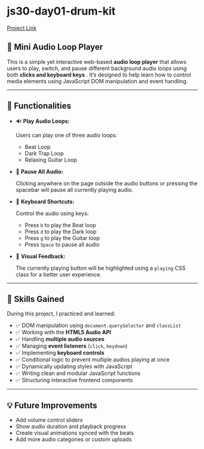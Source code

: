 # js30-day01-drum-kit

[Project Link](https://sudeep9845.github.io/js30-day01-drum-kit/)

## 🎵 Mini Audio Loop Player

This is a simple yet interactive web-based **audio loop player** that allows users to play, switch, and pause different background audio loops using both **clicks and keyboard keys** . It’s designed to help learn how to control media elements using JavaScript DOM manipulation and event handling.

---

## 🔧 Functionalities

- 🔊 **Play Audio Loops:**

  Users can play one of three audio loops:

  - Beat Loop
  - Dark Trap Loop
  - Relaxing Guitar Loop

- 🛑 **Pause All Audio:**

  Clicking anywhere on the page outside the audio buttons or pressing the spacebar will pause all currently playing audio.

- 🎹 **Keyboard Shortcuts:**

  Control the audio using keys:

  - Press `b` to play the Beat loop
  - Press `d` to play the Dark loop
  - Press `g` to play the Guitar loop
  - Press `Space` to pause all audio

- 🎨 **Visual Feedback:**

  The currently playing button will be highlighted using a `playing` CSS class for a better user experience.

---

## 🧠 Skills Gained

During this project, I practiced and learned:

- ✅ DOM manipulation using `document.querySelector` and `classList`
- ✅ Working with the **HTML5 Audio API**
- ✅ Handling **multiple audio sources**
- ✅ Managing **event listeners** (`click`, `keydown`)
- ✅ Implementing **keyboard controls**
- ✅ Conditional logic to prevent multiple audios playing at once
- ✅ Dynamically updating styles with JavaScript
- ✅ Writing clean and modular JavaScript functions
- ✅ Structuring interactive frontend components

---

## 💡 Future Improvements

- Add volume control sliders
- Show audio duration and playback progress
- Create visual animations synced with the beats
- Add more audio categories or custom uploads
